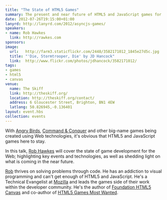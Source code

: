 ```yaml
---
title: "The State of HTML5 Games"
summary: The present and near future of HTML5 and JavaScript games for the Web.
date: 2012-07-26T19:15:00+01:00
lanyrd: http://lanyrd.com/2012/asyncjs-games/
speakers:
- name: Rob Hawkes
  link: http://rawkes.com
sponsors:
image:
  url:   http://farm3.staticflickr.com/2448/3582171012_1845e27d5c.jpg
  title: "'Die, Stormtrooper, Die' by JD Hancock"
  link:  http://www.flickr.com/photos/jdhancock/3582171012/
tags:
- games
- html5
- canvas
venue:
  name: The Skiff
  link: http://theskiff.org/
  location: http://theskiff.org/contact/
  address: 6 Gloucester Street, Brighton, BN1 4EW
  latlong: 50.826945,-0.136401
layout: event.hbs
collection: events
---
```


With [Angry Birds][#angrybirds], [Command & Conquer][#command] and other big-name games being created using Web technologies, it's obvious that HTML5 and JavaScript games here to stay.

In this talk, [Rob Hawkes][#rob] will cover the state of game development for the Web; highlighting key events and technologies, as well as shedding light on what is coming in the near future.

[Rob][#robtwitter] thrives on solving problems through code. He has an addiction to visual programming and can't get enough of HTML5 and JavaScript. He's a Technical Evangelist at [Mozilla][#mozilla] and leads the games side of their work within the developer community. He's the author of [Foundation HTML5 Canvas][#canvas] and co-author of [HTML5 Games Most Wanted][#mostwanted].

[#angrybirds]: https://www.rovio.com/index.php?page=angry-birds/
[#command]: http://www.adityaravishankar.com/projects/games/command-and-conquer/
[#rob]: http://rawkes.com
[#robtwitter]: http://twitter.com/robhawkes
[#mozilla]: http://www.mozilla.org
[#canvas]: http://rawkes.com/foundationcanvas
[#mostwanted]: http://www.amazon.co.uk/HTML5-Games-Most-Wanted-Kuryanovich/dp/1430239786/
